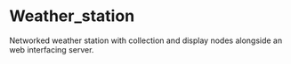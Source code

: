 # Weather_station
Networked weather station with collection and display nodes alongside an web interfacing server.
